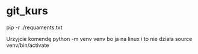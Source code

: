 # git_kurs
pip -r ./requaments.txt

Urzyjcie komendę python -m venv venv
bo ja na linux i to nie działa
source venv/bin/activate